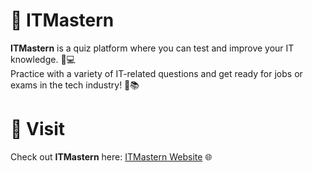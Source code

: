 # 🚀 ITMastern

**ITMastern** is a quiz platform where you can test and improve your IT knowledge. 🧠💻  
Practice with a variety of IT-related questions and get ready for jobs or exams in the tech industry! 🎯📚

# 🔗 Visit

Check out **ITMastern** here: [ITMastern Website](https://itmastern.netlify.app) 🌐
